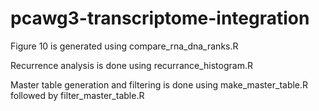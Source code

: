 # pcawg3-transcriptome-integration

Figure 10 is generated using compare_rna_dna_ranks.R

Recurrence analysis is done using recurrance_histogram.R

Master table generation and filtering is done using make_master_table.R followed by filter_master_table.R
